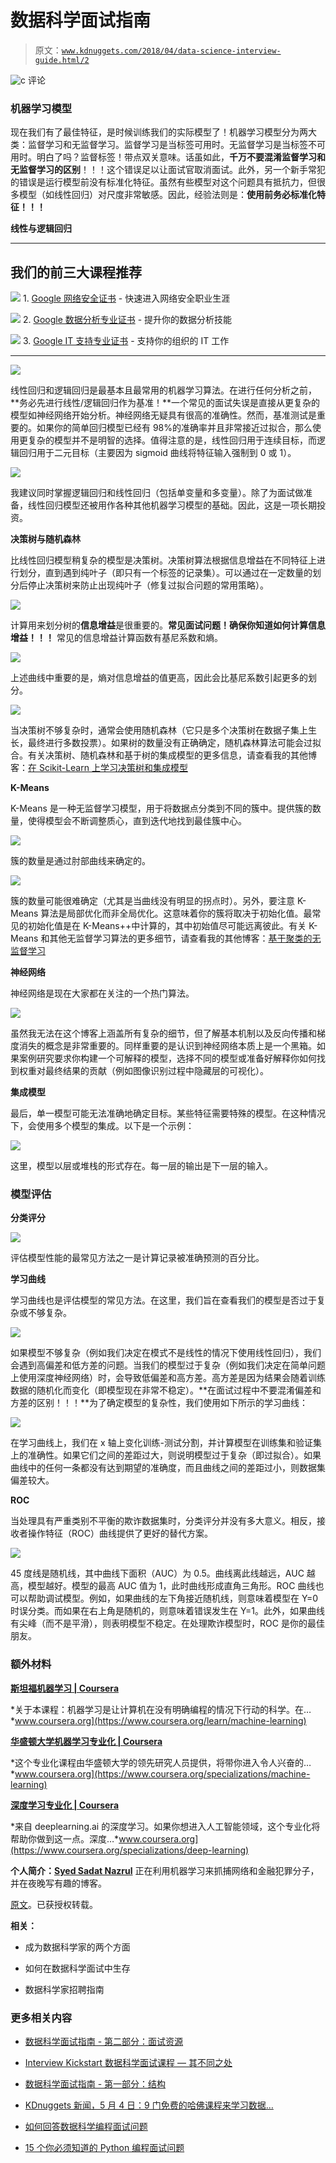 # 数据科学面试指南

> 原文：[`www.kdnuggets.com/2018/04/data-science-interview-guide.html/2`](https://www.kdnuggets.com/2018/04/data-science-interview-guide.html/2)

![c](img/3d9c022da2d331bb56691a9617b91b90.png) 评论

### 机器学习模型

现在我们有了最佳特征，是时候训练我们的实际模型了！机器学习模型分为两大类：监督学习和无监督学习。监督学习是当标签可用时。无监督学习是当标签不可用时。明白了吗？监督标签！带点双关意味。话虽如此，**千万不要混淆监督学习和无监督学习的区别**！！！这个错误足以让面试官取消面试。此外，另一个新手常犯的错误是运行模型前没有标准化特征。虽然有些模型对这个问题具有抵抗力，但很多模型（如线性回归）对尺度非常敏感。因此，经验法则是：**使用前务必标准化特征！！！**

**线性与逻辑回归**

* * *

## 我们的前三大课程推荐

![](img/0244c01ba9267c002ef39d4907e0b8fb.png) 1\. [Google 网络安全证书](https://www.kdnuggets.com/google-cybersecurity) - 快速进入网络安全职业生涯

![](img/e225c49c3c91745821c8c0368bf04711.png) 2\. [Google 数据分析专业证书](https://www.kdnuggets.com/google-data-analytics) - 提升你的数据分析技能

![](img/0244c01ba9267c002ef39d4907e0b8fb.png) 3\. [Google IT 支持专业证书](https://www.kdnuggets.com/google-itsupport) - 支持你的组织的 IT 工作

* * *

![](img/e232e92acc891efedd7468d7fff58b80.png)

线性回归和逻辑回归是最基本且最常用的机器学习算法。在进行任何分析之前，**务必先进行线性/逻辑回归作为基准！**一个常见的面试失误是直接从更复杂的模型如神经网络开始分析。神经网络无疑具有很高的准确性。然而，基准测试是重要的。如果你的简单回归模型已经有 98%的准确率并且非常接近过拟合，那么使用更复杂的模型并不是明智的选择。值得注意的是，线性回归用于连续目标，而逻辑回归用于二元目标（主要因为 sigmoid 曲线将特征输入强制到 0 或 1）。

![](img/20939a45745017b32c886765e55b6ea6.png)

我建议同时掌握逻辑回归和线性回归（包括单变量和多变量）。除了为面试做准备，线性回归模型还被用作各种其他机器学习模型的基础。因此，这是一项长期投资。

**决策树与随机森林**

比线性回归模型稍复杂的模型是决策树。决策树算法根据信息增益在不同特征上进行划分，直到遇到纯叶子（即只有一个标签的记录集）。可以通过在一定数量的划分后停止决策树来防止出现纯叶子（修复过拟合问题的常用策略）。

![](img/7e20328e65d199c954dfda16cf777e68.png)

计算用来划分树的**信息增益**是很重要的。**常见面试问题！确保你知道如何计算信息增益！！！** 常见的信息增益计算函数有基尼系数和熵。

![](img/db440662e7b54fac21f40e19acec35f0.png)

上述曲线中重要的是，熵对信息增益的值更高，因此会比基尼系数引起更多的划分。

![](img/838a4d5884bb85b250b84510beca2142.png)

当决策树不够复杂时，通常会使用随机森林（它只是多个决策树在数据子集上生长，最终进行多数投票）。如果树的数量没有正确确定，随机森林算法可能会过拟合。有关决策树、随机森林和基于树的集成模型的更多信息，请查看我的其他博客：[在 Scikit-Learn 上学习决策树和集成模型](https://medium.com/@sadatnazrul/study-of-decision-trees-and-ensembles-on-scikit-learn-e713a8e532b8)

**K-Means**

K-Means 是一种无监督学习模型，用于将数据点分类到不同的簇中。提供簇的数量，使得模型会不断调整质心，直到迭代地找到最佳簇中心。

![](img/5a152b3d8648eb5af546fdd1ffe5902b.png)

簇的数量是通过肘部曲线来确定的。

![](img/6c2f2cd6d62a61cb2864eec5857b052d.png)

簇的数量可能很难确定（尤其是当曲线没有明显的拐点时）。另外，要注意 K-Means 算法是局部优化而非全局优化。这意味着你的簇将取决于初始化值。最常见的初始化值是在 K-Means++中计算的，其中初始值尽可能远离彼此。有关 K-Means 和其他无监督学习算法的更多细节，请查看我的其他博客：[基于聚类的无监督学习](http://clustering%20based%20unsupervised%20learning/)

**神经网络**

神经网络是现在大家都在关注的一个热门算法。

![](img/38e71abec65408d4423face2f02a98e1.png)

虽然我无法在这个博客上涵盖所有复杂的细节，但了解基本机制以及反向传播和梯度消失的概念是非常重要的。同样重要的是认识到神经网络本质上是一个黑箱。如果案例研究要求你构建一个可解释的模型，选择不同的模型或准备好解释你如何找到权重对最终结果的贡献（例如图像识别过程中隐藏层的可视化）。

**集成模型**

最后，单一模型可能无法准确地确定目标。某些特征需要特殊的模型。在这种情况下，会使用多个模型的集成。以下是一个示例：

![](img/402119ccba64fd8ed9cd92cc0ec9f642.png)

这里，模型以层或堆栈的形式存在。每一层的输出是下一层的输入。

### 模型评估

**分类评分**

![](img/99f4745433a13371f770bfbc82d1d8fc.png)

评估模型性能的最常见方法之一是计算记录被准确预测的百分比。

**学习曲线**

学习曲线也是评估模型的常见方法。在这里，我们旨在查看我们的模型是否过于复杂或不够复杂。

![](img/f8ba954b1859f0c36fcd968320ab3998.png)

如果模型不够复杂（例如我们决定在模式不是线性的情况下使用线性回归），我们会遇到高偏差和低方差的问题。当我们的模型过于复杂（例如我们决定在简单问题上使用深度神经网络）时，会导致低偏差和高方差。高方差是因为结果会随着训练数据的随机化而变化（即模型现在非常不稳定）。**在面试过程中不要混淆偏差和方差的区别！！！**为了确定模型的复杂性，我们使用如下所示的学习曲线：

![](img/13df40a8eb07e8506f2ab0e849d29caf.png)

在学习曲线上，我们在 x 轴上变化训练-测试分割，并计算模型在训练集和验证集上的准确性。如果它们之间的差距过大，则说明模型过于复杂（即过拟合）。如果曲线中的任何一条都没有达到期望的准确度，而且曲线之间的差距过小，则数据集偏差较大。

**ROC**

当处理具有严重类别不平衡的欺诈数据集时，分类评分并没有多大意义。相反，接收者操作特征（ROC）曲线提供了更好的替代方案。

![](img/4252f6f09c29106d262ec793d8fb60d5.png)

45 度线是随机线，其中曲线下面积（AUC）为 0.5。曲线离此线越远，AUC 越高，模型越好。模型的最高 AUC 值为 1，此时曲线形成直角三角形。ROC 曲线也可以帮助调试模型。例如，如果曲线的左下角接近随机线，则意味着模型在 Y=0 时误分类。而如果在右上角是随机的，则意味着错误发生在 Y=1。此外，如果曲线有尖峰（而不是平滑），则表明模型不稳定。在处理欺诈模型时，ROC 是你的最佳朋友。

### 额外材料

[**斯坦福机器学习 | Coursera**](https://www.coursera.org/specializations/machine-learning)

*关于本课程：机器学习是让计算机在没有明确编程的情况下行动的科学。在…*www.coursera.org](https://www.coursera.org/learn/machine-learning)

[**华盛顿大学机器学习专业化 | Coursera**](https://www.coursera.org/specializations/machine-learning)

*这个专业化课程由华盛顿大学的领先研究人员提供，将带你进入令人兴奋的…*www.coursera.org](https://www.coursera.org/specializations/machine-learning)

[**深度学习专业化 | Coursera**](https://www.coursera.org/specializations/deep-learning)

*来自 deeplearning.ai 的深度学习。如果你想进入人工智能领域，这个专业化将帮助你做到这一点。深度…*www.coursera.org](https://www.coursera.org/specializations/deep-learning)

**个人简介：[Syed Sadat Nazrul](https://www.linkedin.com/in/snazrul1/)** 正在利用机器学习来抓捕网络和金融犯罪分子，并在夜晚写有趣的博客。

[原文](https://towardsdatascience.com/data-science-interview-guide-4ee9f5dc778)。已获授权转载。

**相关：**

+   成为数据科学家的两个方面

+   如何在数据科学面试中生存

+   数据科学家招聘指南

### 更多相关内容

+   [数据科学面试指南 - 第二部分：面试资源](https://www.kdnuggets.com/2022/04/data-science-interview-guide-part-2-interview-resources.html)

+   [Interview Kickstart 数据科学面试课程 — 其不同之处](https://www.kdnuggets.com/2022/10/interview-kickstart-data-science-interview-course-makes-different.html)

+   [数据科学面试指南 - 第一部分：结构](https://www.kdnuggets.com/2022/04/data-science-interview-guide-part-1-structure.html)

+   [KDnuggets 新闻，5 月 4 日：9 门免费的哈佛课程来学习数据…](https://www.kdnuggets.com/2022/n18.html)

+   [如何回答数据科学编程面试问题](https://www.kdnuggets.com/2022/01/answer-data-science-coding-interview-questions.html)

+   [15 个你必须知道的 Python 编程面试问题](https://www.kdnuggets.com/2022/04/15-python-coding-interview-questions-must-know-data-science.html)
